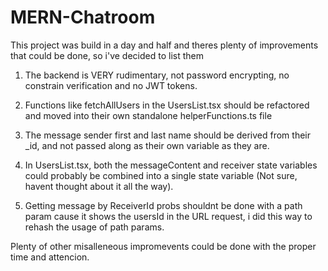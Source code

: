 # MERN-Chatroom
This project was build in a day and half and theres plenty of improvements that could be done, so i've decided to list them

1. The backend is VERY rudimentary, not password encrypting, no constrain verification and no JWT tokens.

2. Functions like fetchAllUsers in the UsersList.tsx should be refactored and moved into their own standalone helperFunctions.ts file

3. The message sender first and last name should be derived from their _id, and not passed along as their own variable as they are.

4. In UsersList.tsx, both the messageContent and receiver state variables could probably be combined into a single state variable (Not sure, havent thought about it all the way).

5. Getting message by ReceiverId probs shouldnt be done with a path param cause it shows the usersId in the URL request, i did this way to rehash the usage of path params. 

Plenty of other misalleneous impromevents could be done with the proper time and attencion.

